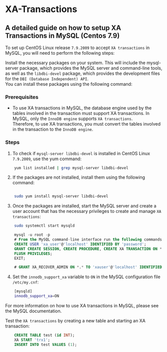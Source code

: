 # XA-Transactions

## A detailed guide on how to setup XA Transactions in MySQL (Centos 7.9)

To set up CentOS Linux release `7.9.2009` to accept `XA transactions` in MySQL, you will need to perform the following steps:

Install the necessary packages on your system. This will include the mysql-server package, which provides the MySQL server and command-line tools, as well as the `libdbi-devel` package, which provides the development files for the `DBI (Database Independent) API`.</br>
You can install these packages using the following command:

### Prerequisites

* To use XA transactions in MySQL, the database engine used by the tables involved in the transaction must support XA transactions.
    In MySQL, only the `InnoDB engine` supports `XA transactions`. </br>
    Therefore, to use XA transactions, you must convert the tables involved in the transaction to the `InnoDB engine`.

### Steps

1. To check if `mysql-server libdbi-devel` is installed in CentOS Linux `7.9.2009`, use the yum command:

```bash
    yum list installed | grep mysql-server libdbi-devel
```

2. If the packages are not installed, install them using the following command:

```bash

    sudo yum install mysql-server libdbi-devel

```

3. Once the packages are installed, start the MySQL server and create a user account that has the necessary privileges to create and manage `XA transactions`:

```bash
    sudo systemctl start mysqld
```

```sql
    mysql -u root -p
    # From the MySQL command-line interface run the following commands to create a new user account and grant it the necessary privileges:
    CREATE USER 'xa_user'@'localhost' IDENTIFIED BY 'password';
    GRANT CREATE SESSION, CREATE PROCEDURE, CREATE XA TRANSACTION ON *.* TO 'xa_user'@'localhost';
    FLUSH PRIVILEGES;
    EXIT;

    # GRANT XA_RECOVER_ADMIN ON *.* TO 'xauser'@'localhost' IDENTIFIED BY 'password';
```

4. Set the `innodb_support_xa` variable to `ON` in the MySQL configuration file `/etc/my.cnf`:

```bash
    [mysqld]
    innodb_support_xa=ON
```

For more information on how to use XA transactions in MySQL, please see the MySQL documentation.

Test the `XA transactions` by creating a new table and starting an XA transaction:

```sql
    CREATE TABLE test (id INT);
    XA START 'trx1';
    INSERT INTO test VALUES (1);
```
